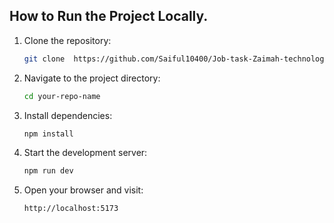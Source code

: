 ## How to Run the Project Locally.  
1. Clone the repository:        
        
    ```bash     
    git clone  https://github.com/Saiful10400/Job-task-Zaimah-technology
    ```

2. Navigate to the project directory:

    ```bash
    cd your-repo-name
    ```
 
3. Install dependencies:

    ```bash
    npm install
    ```

4. Start the development server:

    ```bash
    npm run dev
    ```

5. Open your browser and visit:

    ```bash
    http://localhost:5173
    ```
